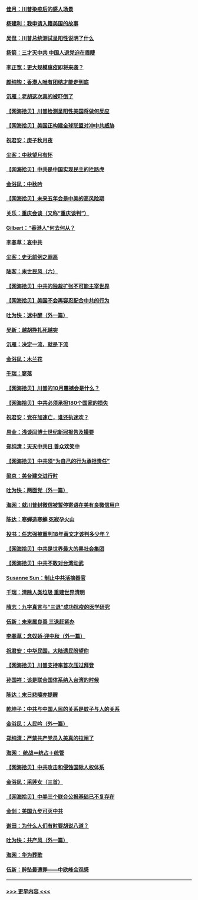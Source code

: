 #### [佳月：川普染疫后的感人场景](../pages/nsc993/n12456994.md?t=10070602) 
#### [杨建利：我申请入籍美国的故事](../pages/nsc993/n12455635.md?t=10070602) 
#### [吴侃：川普总统测试呈阳性说明了什么](../pages/nsc993/n12451869.md?t=10070602) 
#### [扬箭：三才灭中共 中国人退党迫在眉睫](../pages/nsc993/n12451842.md?t=10070602) 
#### [李正宽：更大规模瘟疫即将来袭？](../pages/nsc993/n12451455.md?t=10070602) 
#### [颜纯钩：香港人唯有团结才能走到底](../pages/nsc993/n12450870.md?t=10070602) 
#### [沉雁：老胡这次真的被吓倒了](../pages/nsc993/n12449796.md?t=10070602) 
#### [【网海拾贝】川普检测呈阳性美国将做何反应](../pages/nsc993/n12449042.md?t=10070602) 
#### [【网海拾贝】美国正构建全球联盟对冲中共威胁](../pages/nsc993/n12446580.md?t=10070602) 
#### [祝君安：庚子秋月夜](../pages/nsc993/n12445870.md?t=10070602) 
#### [尘客：中秋望月有怀](../pages/nsc993/n12444632.md?t=10070602) 
#### [【网海拾贝】中共是中国实现民主的拦路虎](../pages/nsc993/n12443573.md?t=10070602) 
#### [金浴凤：中秋吟](../pages/nsc993/n12441773.md?t=10070602) 
#### [【网海拾贝】未来五年会是中美的高风险期](../pages/nsc993/n12440760.md?t=10070602) 
#### [关乐：重庆会谈（又称“重庆谈判”）](../pages/nsc993/n12437525.md?t=10070602) 
#### [Gilbert：“香港人”何去何从？](../pages/nsc993/n12435894.md?t=10070602) 
#### [李春草：哀中共](../pages/nsc993/n12435874.md?t=10070602) 
#### [尘客：史无前例之罪恶](../pages/nsc993/n12435762.md?t=10070602) 
#### [陆客：末世民风（六）](../pages/nsc993/n12435354.md?t=10070602) 
#### [【网海拾贝】中共的独裁扩张不可能主宰世界](../pages/nsc993/n12435151.md?t=10070602) 
#### [【网海拾贝】美国不会再容忍配合中共的行为](../pages/nsc993/n12433808.md?t=10070602) 
#### [吐为快：迷中醒（外一篇）](../pages/nsc993/n12433585.md?t=10070602) 
#### [吴新：越胡挣扎死越突](../pages/nsc993/n12433562.md?t=10070602) 
#### [沉雁：决定一流，就是下流](../pages/nsc993/n12432128.md?t=10070602) 
#### [金浴凤：木兰花](../pages/nsc993/n12432124.md?t=10070602) 
#### [千瑞：寥落](../pages/nsc993/n12432071.md?t=10070602) 
#### [【网海拾贝】川普的10月震撼会是什么？](../pages/nsc993/n12431624.md?t=10070602) 
#### [【网海拾贝】中共必须承担180个国家的损失](../pages/nsc993/n12428893.md?t=10070602) 
#### [祝君安：党在加速亡，谁还执迷欢？](../pages/nsc993/n12428652.md?t=10070602) 
#### [易金：浅谈闫博士世纪新冠报告及撮要](../pages/nsc993/n12426822.md?t=10070602) 
#### [郑纯清：天灭中共日 善众欢笑中](../pages/nsc993/n12426784.md?t=10070602) 
#### [【网海拾贝】中共须“为自己的行为承担责任”](../pages/nsc993/n12426067.md?t=10070602) 
#### [梁京：美台建交进行时](../pages/nsc993/n12424066.md?t=10070602) 
#### [吐为快：两面党（外一篇）](../pages/nsc993/n12424043.md?t=10070602) 
#### [海网：就川普封微信被暂停寄语在美有良微信用户](../pages/nsc993/n12424021.md?t=10070602) 
#### [陈达：寒蝉造寒蝉 死寂孕火山](../pages/nsc993/n12423958.md?t=10070602) 
#### [投书：任志强被重判18年黄文才该判多少年？](../pages/nsc993/n12423672.md?t=10070602) 
#### [【网海拾贝】中共是世界最大的黑社会集团](../pages/nsc993/n12423543.md?t=10070602) 
#### [【网海拾贝】中共不敢对台湾动武](../pages/nsc993/n12421418.md?t=10070602) 
#### [Susanne Sun：制止中共活摘器官](../pages/nsc993/n12419654.md?t=10070602) 
#### [千瑞：清除人类垃圾 重建世界清明](../pages/nsc993/n12419414.md?t=10070602) 
#### [隋志：九字真言与“三退”成功抗疫的医学研究](../pages/nsc993/n12419248.md?t=10070602) 
#### [伍新：未来属良善 三退赶紧办](../pages/nsc993/n12418496.md?t=10070602) 
#### [李春草：念奴娇·迎中秋（外一篇）](../pages/nsc993/n12418465.md?t=10070602) 
#### [祝君安：中华民国，大陆遗民盼望你](../pages/nsc993/n12418089.md?t=10070602) 
#### [【网海拾贝】川普支持率首次压过拜登](../pages/nsc993/n12418050.md?t=10070602) 
#### [孙国祥：该是联合国体系纳入台湾的时候](../pages/nsc993/n12417369.md?t=10070602) 
#### [陈达：末日悲嚎亦提醒](../pages/nsc993/n12416736.md?t=10070602) 
#### [乾坤子：中共与中国人民的关系是蚊子与人的关系](../pages/nsc993/n12416632.md?t=10070602) 
#### [金浴凤：人民吟（外一篇）](../pages/nsc993/n12416567.md?t=10070602) 
#### [郑纯清：严禁共产党员入美真的拉闸了](../pages/nsc993/n12416550.md?t=10070602) 
#### [海网： 统战＝统占＋统管](../pages/nsc993/n12416404.md?t=10070602) 
#### [【网海拾贝】中共攻击和侵蚀国际人权体系](../pages/nsc993/n12416250.md?t=10070602) 
#### [金浴凤：采莲女（三首）](../pages/nsc993/n12415517.md?t=10070602) 
#### [【网海拾贝】中美三个联合公报基础已不复存在](../pages/nsc993/n12415054.md?t=10070602) 
#### [金剑：美国九步可灭中共](../pages/nsc993/n12413183.md?t=10070602) 
#### [谢田：为什么人们有时要胡说八道？](../pages/nsc993/n12411861.md?t=10070602) 
#### [吐为快：共产风（外一篇）](../pages/nsc993/n12411761.md?t=10070602) 
#### [海网：华为葬歌](../pages/nsc993/n12410381.md?t=10070602) 
#### [伍新：醉坠最遭罪——中欧峰会观感](../pages/nsc993/n12410364.md?t=10070602) 

----
#### [ >>> 更早内容 <<< ](../indexes/nsc993-earlier.md)
